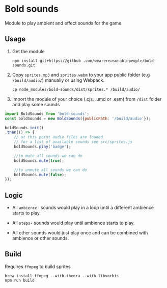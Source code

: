 # Bold sounds

Module to play ambient and effect sounds for the game.

## Usage

1. Get the module

    `npm install git+https://github .com/wearereasonablepeople/bold-sounds.git`

2. Copy `sprites.mp3` and `sprites.webm` to your app public folder (e.g `/build/audio/`) manually or using Webpack.
    ```
    cp node_modules/bold-sounds/dist/sprites.* /build/audio/
    ```


3. Import the module of your choice (.cjs, .umd or .esm) from `/dist` folder and play some sounds

```javascript
import BoldSounds from 'bold-sounds';
const boldSounds = new BoldSounds({publicPath: '/build/audio'});

boldSounds.init()
.then(() => {
    // at this point audio files are loaded
    // for a list of available sounds see src/sprites.js
    boldSounds.play('badge');

    //to mute all sounds we can do
    boldSounds.mute(true);

    //to unmute all sounds we can do
    boldSounds.mute(false);
});
```

## Logic

- All `ambience-` sounds would play in a loop until a different ambience starts to play.

- All `steps-` sounds would play until ambience starts to play.

- All other sounds would just play once and can be combined with ambience or other sounds.

## Build

Requires `ffmpeg` to build sprites

```
brew install ffmpeg --with-theora --with-libvorbis
npm run build
```
